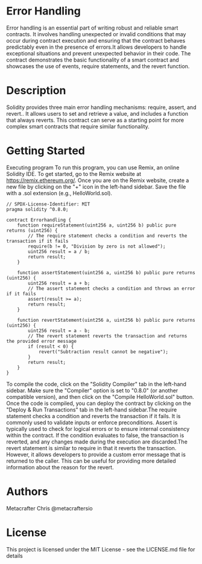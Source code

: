 # Error Handling
Error handling is an essential part of writing robust and reliable smart contracts. It involves handling unexpected or invalid conditions that may occur during contract execution and ensuring that the contract behaves predictably even in the presence of errors.It allows developers to handle exceptional situations and prevent unexpected behavior in their code. The contract demonstrates the basic functionality of a smart contract and showcases the use of events, require statements, and the revert function.

# Description
Solidity provides three main error handling mechanisms: require, assert, and revert.. It allows users to set and retrieve a value, and includes a function that always reverts. This contract can serve as a starting point for more complex smart contracts that require similar functionality.

# Getting Started
Executing program To run this program, you can use Remix, an online Solidity IDE. To get started, go to the Remix website at https://remix.ethereum.org/. Once you are on the Remix website, create a new file by clicking on the "+" icon in the left-hand sidebar. Save the file with a .sol extension (e.g., HelloWorld.sol).

```
// SPDX-License-Identifier: MIT
pragma solidity ^0.8.0;

contract Errorhandling {
    function requireStatement(uint256 a, uint256 b) public pure returns (uint256) {
        // The require statement checks a condition and reverts the transaction if it fails
        require(b != 0, "Division by zero is not allowed");
        uint256 result = a / b;
        return result;
    }
    
    function assertStatement(uint256 a, uint256 b) public pure returns (uint256) {
        uint256 result = a + b;
        // The assert statement checks a condition and throws an error if it fails
        assert(result >= a);
        return result;
    }
    
    function revertStatement(uint256 a, uint256 b) public pure returns (uint256) {
        uint256 result = a - b;
        // The revert statement reverts the transaction and returns the provided error message
        if (result < 0) {
            revert("Subtraction result cannot be negative");
        }
        return result;
    }
}
```
To compile the code, click on the "Solidity Compiler" tab in the left-hand sidebar. Make sure the "Compiler" option is set to "0.8.0" (or another compatible version), and then click on the "Compile HelloWorld.sol" button. Once the code is compiled, you can deploy the contract by clicking on the "Deploy & Run Transactions" tab in the left-hand sidebar.The require statement checks a condition and reverts the transaction if it fails. It is commonly used to validate inputs or enforce preconditions. Assert is typically used to check for logical errors or to ensure internal consistency within the contract. If the condition evaluates to false, the transaction is reverted, and any changes made during the execution are discarded.The revert statement is similar to require in that it reverts the transaction. However, it allows developers to provide a custom error message that is returned to the caller. This can be useful for providing more detailed information about the reason for the revert.
# Authors
Metacrafter Chris @metacraftersio

# License
This project is licensed under the MIT License - see the LICENSE.md file for details
